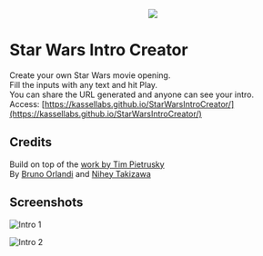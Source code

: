 <p align="center">
  <a target="_blank" href="http://kassellabs.github.io/StarWarsIntroCreator/">
    <img src="./intro.gif"/>
  </a>
</p>

# Star Wars Intro Creator

Create your own Star Wars movie opening.  
Fill the inputs with any text and hit Play.  
You can share the URL generated and anyone can see your intro.  
Access: [https://kassellabs.github.io/StarWarsIntroCreator/](https://kassellabs.github.io/StarWarsIntroCreator/)

## Credits
Build on top of the [work by Tim Pietrusky](http://timpietrusky.com/star-wars-opening-crawl-from-1977)  
By [Bruno Orlandi](https://github.com/BrOrlandi) and [Nihey Takizawa](https://github.com/nihey)

## Screenshots
![Intro 1](ss1.png)

![Intro 2](ss2.png)
